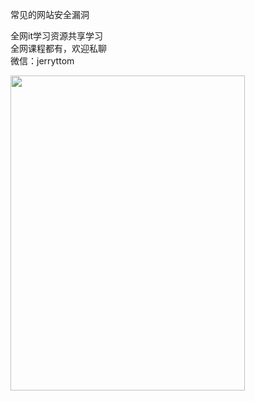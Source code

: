常见的网站安全漏洞

全网it学习资源共享学习<br>全网课程都有，欢迎私聊<br>微信：jerryttom<br>

<img decoding="async" class="aligncenter size-medium wp-image-44122" src="https://img.52fun.com/uploads/2021/09/1631412928-c81e728d9d4c2f6.png" alt="" width="375" height="504">